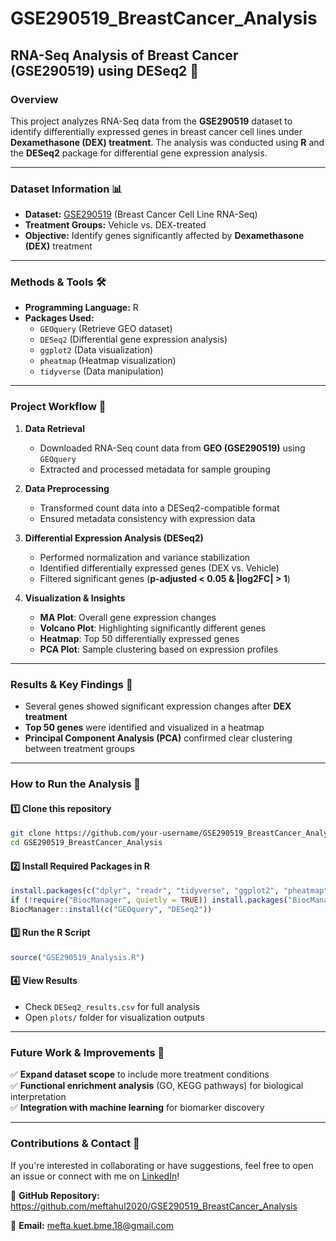 # GSE290519_BreastCancer_Analysis
## **RNA-Seq Analysis of Breast Cancer (GSE290519) using DESeq2 🧬**  

### **Overview**  
This project analyzes RNA-Seq data from the **GSE290519** dataset to identify differentially expressed genes in breast cancer cell lines under **Dexamethasone (DEX) treatment**. The analysis was conducted using **R** and the **DESeq2** package for differential gene expression analysis.  

---

### **Dataset Information 📊**  
- **Dataset:** [GSE290519](https://www.ncbi.nlm.nih.gov/geo/query/acc.cgi?acc=GSE290519) (Breast Cancer Cell Line RNA-Seq)  
- **Treatment Groups:** Vehicle vs. DEX-treated  
- **Objective:** Identify genes significantly affected by **Dexamethasone (DEX)** treatment  

---

### **Methods & Tools 🛠**  
- **Programming Language:** R  
- **Packages Used:**  
  - `GEOquery` (Retrieve GEO dataset)  
  - `DESeq2` (Differential gene expression analysis)  
  - `ggplot2` (Data visualization)  
  - `pheatmap` (Heatmap visualization)  
  - `tidyverse` (Data manipulation)  

---

### **Project Workflow 🚀**  
1. **Data Retrieval**  
   - Downloaded RNA-Seq count data from **GEO (GSE290519)** using `GEOquery`  
   - Extracted and processed metadata for sample grouping  

2. **Data Preprocessing**  
   - Transformed count data into a DESeq2-compatible format  
   - Ensured metadata consistency with expression data  

3. **Differential Expression Analysis (DESeq2)**  
   - Performed normalization and variance stabilization  
   - Identified differentially expressed genes (DEX vs. Vehicle)  
   - Filtered significant genes (**p-adjusted < 0.05 & |log2FC| > 1**)  

4. **Visualization & Insights**  
   - **MA Plot**: Overall gene expression changes  
   - **Volcano Plot**: Highlighting significantly different genes  
   - **Heatmap**: Top 50 differentially expressed genes  
   - **PCA Plot**: Sample clustering based on expression profiles  

---

### **Results & Key Findings 📌**  
- Several genes showed significant expression changes after **DEX treatment**  
- **Top 50 genes** were identified and visualized in a heatmap  
- **Principal Component Analysis (PCA)** confirmed clear clustering between treatment groups  

---

### **How to Run the Analysis 🔧**  
#### **1️⃣ Clone this repository**  
```bash
git clone https://github.com/your-username/GSE290519_BreastCancer_Analysis.git
cd GSE290519_BreastCancer_Analysis
```
#### **2️⃣ Install Required Packages in R**  
```r
install.packages(c("dplyr", "readr", "tidyverse", "ggplot2", "pheatmap"))
if (!require("BiocManager", quietly = TRUE)) install.packages("BiocManager")
BiocManager::install(c("GEOquery", "DESeq2"))
```
#### **3️⃣ Run the R Script**  
```r
source("GSE290519_Analysis.R")
```
#### **4️⃣ View Results**  
- Check `DESeq2_results.csv` for full analysis  
- Open `plots/` folder for visualization outputs  

---

### **Future Work & Improvements 🔬**  
✅ **Expand dataset scope** to include more treatment conditions  
✅ **Functional enrichment analysis** (GO, KEGG pathways) for biological interpretation  
✅ **Integration with machine learning** for biomarker discovery  

---

### **Contributions & Contact 📩**  
If you're interested in collaborating or have suggestions, feel free to open an issue or connect with me on [LinkedIn](https://www.linkedin.com/in/meftahul-islam/)!  

🔗 **GitHub Repository:** https://github.com/meftahul2020/GSE290519_BreastCancer_Analysis

📧 **Email:** mefta.kuet.bme.18@gmail.com  
